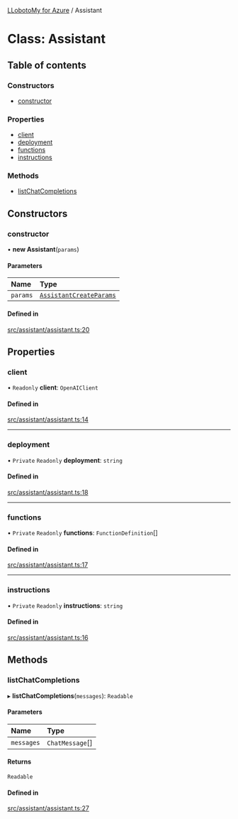 [LLobotoMy for Azure](../README.md) / Assistant

# Class: Assistant

## Table of contents

### Constructors

- [constructor](Assistant.md#constructor)

### Properties

- [client](Assistant.md#client)
- [deployment](Assistant.md#deployment)
- [functions](Assistant.md#functions)
- [instructions](Assistant.md#instructions)

### Methods

- [listChatCompletions](Assistant.md#listchatcompletions)

## Constructors

### constructor

• **new Assistant**(`params`)

#### Parameters

| Name | Type |
| :------ | :------ |
| `params` | [`AssistantCreateParams`](../interfaces/AssistantCreateParams.md) |

#### Defined in

[src/assistant/assistant.ts:20](https://github.com/paztek/llobotomy-azure/blob/6b547f5/src/assistant/assistant.ts#L20)

## Properties

### client

• `Readonly` **client**: `OpenAIClient`

#### Defined in

[src/assistant/assistant.ts:14](https://github.com/paztek/llobotomy-azure/blob/6b547f5/src/assistant/assistant.ts#L14)

___

### deployment

• `Private` `Readonly` **deployment**: `string`

#### Defined in

[src/assistant/assistant.ts:18](https://github.com/paztek/llobotomy-azure/blob/6b547f5/src/assistant/assistant.ts#L18)

___

### functions

• `Private` `Readonly` **functions**: `FunctionDefinition`[]

#### Defined in

[src/assistant/assistant.ts:17](https://github.com/paztek/llobotomy-azure/blob/6b547f5/src/assistant/assistant.ts#L17)

___

### instructions

• `Private` `Readonly` **instructions**: `string`

#### Defined in

[src/assistant/assistant.ts:16](https://github.com/paztek/llobotomy-azure/blob/6b547f5/src/assistant/assistant.ts#L16)

## Methods

### listChatCompletions

▸ **listChatCompletions**(`messages`): `Readable`

#### Parameters

| Name | Type |
| :------ | :------ |
| `messages` | `ChatMessage`[] |

#### Returns

`Readable`

#### Defined in

[src/assistant/assistant.ts:27](https://github.com/paztek/llobotomy-azure/blob/6b547f5/src/assistant/assistant.ts#L27)
